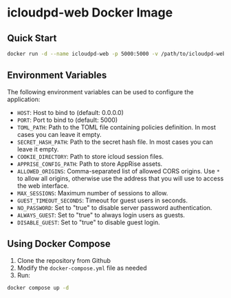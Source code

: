 # icloudpd-web Docker Image

## Quick Start

```bash
docker run -d --name icloudpd-web -p 5000:5000 -v /path/to/icloudpd-web:/app spicadust/icloudpd-web:latest
```

## Environment Variables

The following environment variables can be used to configure the application:

- `HOST`: Host to bind to (default: 0.0.0.0)
- `PORT`: Port to bind to (default: 5000)
- `TOML_PATH`: Path to the TOML file containing policies definition. In most cases you can leave it empty.
- `SECRET_HASH_PATH`: Path to the secret hash file. In most cases you can leave it empty.
- `COOKIE_DIRECTORY`: Path to store icloud session files.
- `APPRISE_CONFIG_PATH`: Path to store AppRise assets.
- `ALLOWED_ORIGINS`: Comma-separated list of allowed CORS origins. Use `*` to allow all origins, otherwise use the address that you will use to access the web interface.
- `MAX_SESSIONS`: Maximum number of sessions to allow.
- `GUEST_TIMEOUT_SECONDS`: Timeout for guest users in seconds.
- `NO_PASSWORD`: Set to "true" to disable server password authentication.
- `ALWAYS_GUEST`: Set to "true" to always login users as guests.
- `DISABLE_GUEST`: Set to "true" to disable guest login.

## Using Docker Compose

1. Clone the repository from Github
2. Modify the `docker-compose.yml` file as needed
3. Run:

```bash
docker compose up -d
```
